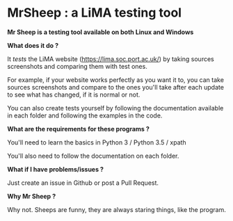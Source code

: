 # MrSheep : a LiMA testing tool

**Mr Sheep is a testing tool available on both Linux and Windows**


**What does it do ?**

It *tests* the LiMA website (https://lima.soc.port.ac.uk/) by taking sources screenshots
and comparing them with test ones.

For example, if your website works perfectly as you want it to, you can take sources screenshots and compare to the ones you'll take after each update to see what has changed, if it is normal or not.

You can also create tests yourself by following the documentation available in each folder and following the examples in the code.

**What are the requirements for these programs ?**

You'll need to learn the basics in Python 3 / Python 3.5 / xpath

You'll also need to follow the documentation on each folder.

**What if I have problems/issues ?**

Just create an issue in Github or post a Pull Request.

**Why Mr Sheep ?**

Why not. Sheeps are funny, they are always staring things, like the program.



